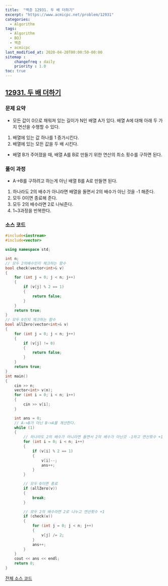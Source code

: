 ```yaml
---
title:  "백준 12931. 두 배 더하기"
excerpt: "https://www.acmicpc.net/problem/12931"
categories:
  - Algorithm
tags:
  - Algorithm
  - BOJ
  - 백준
  - acmicpc
last_modified_at: 2020-04-20T00:00:50-00:00
sitemap :
    changefreq : daily
    priority : 1.0
toc: true
---
```


## [12931. 두 배 더하기](https://www.acmicpc.net/problem/12931)
### 문제 요약
- 모든 값이 0으로 채워져 있는 길이가 N인 배열 A가 있다. 배열 A에 대해 아래 두 가지 연산을 수행할 수 있다.
1. 배열에 있는 값 하나를 1 증가시킨다.
2. 배열에 있는 모든 값을 두 배 시킨다.
- 배열 B가 주어졌을 때, 배열 A를 B로 만들기 위한 연산의 최소 횟수를 구하면 된다.

### 풀이 과정
- A->B를 구하려고 하는게 아닌 배열 B를 A로 만들면 된다.
1. 하나라도 2의 배수가 아니라면 배열을 돌면서 2의 배수가 아닌 것을 -1 해준다.
2. 모두 0이면 종료해 준다.
3. 모두 2의 배수라면 2로 나눠준다.
4. 1~3과정을 반복한다.

### 소스 코드
```cpp
#include<iostream>
#include<vector>

using namespace std;

int n;
// 모두 2의배수인지 체크하는 함수
bool check(vector<int>& v)
{
    for (int j = 0; j < n; j++)
    {
        if (v[j] % 2 == 1)
        {
            return false;
        }
    }
    return true;
}
// 모두 0인지 체크하는 함수
bool allZero(vector<int>& v)
{
    for (int j = 0; j < n; j++)
    {
        if (v[j] != 0)
        {
            return false;
        }
    }
    return true;
}
int main()
{
    cin >> n;
    vector<int> v(n);
    for (int i = 0; i < n; i++)
    {
        cin >> v[i];
    }

    int ans = 0;
    // A->B가 아닌 B->A를 계산한다.
    while (1)
    {
        // 하나라도 2의 배수가 아니라면 돌면서 2의 배수가 아닌것 -1하고 연산횟수 +1
        for (int i = 0; i < n; i++)
        {
            if (v[i] % 2 == 1)
            {
                v[i]--;
                ans++;
            }
        }

        // 모두 0이면 종료
        if (allZero(v))
        {
            break;
        }

        // 모두 2의 배수라면 2로 나누고 연산횟수 +1
        if (check(v))
        {
            for (int j = 0; j < n; j++)
            {
                v[j] /= 2;
            }
            ans++;
        }
    }
    cout << ans << endl;
    return 0;
}
```

[전체 소스 코드](https://github.com/tdm1223/Algorithm/blob/master/acmicpc.net/source/12931.cpp)
